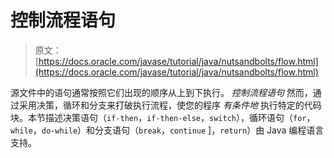 # 控制流程语句

> 原文： [https://docs.oracle.com/javase/tutorial/java/nutsandbolts/flow.html](https://docs.oracle.com/javase/tutorial/java/nutsandbolts/flow.html)

源文件中的语句通常按照它们出现的顺序从上到下执行。 _控制流程语句_ 然而，通过采用决策，循环和分支来打破执行流程，使您的程序 _有条件地_ 执行特定的代码块。本节描述决策语句（`if-then`，`if-then-else`，`switch`），循环语句（`for`，`while`，`do-while`）和分支语句（`break`，`continue` ]，`return`）由 Java 编程语言支持。